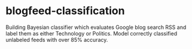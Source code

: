 # blogfeed-classification
Building Bayesian classifier which evaluates Google blog search RSS and label them as either Technology or Politics. Model correctly classified unlabeled feeds with over 85\% accuracy.
